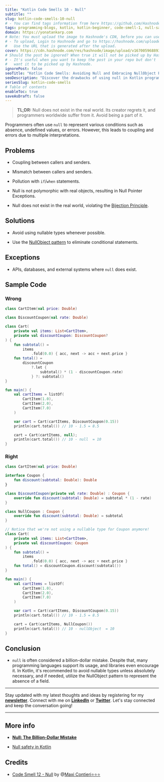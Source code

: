 ```yaml
---
title: "Kotlin Code Smells 10 - Null"
subtitle: ""
slug: kotlin-code-smells-10-null
# - You can find tags information from here https://github.com/Hashnode/support/blob/main/misc/tags.json
tags: programming-blogs, kotlin, kotlin-beginner, code-smell-1, null-safety
domain: https://yonatankarp.com
# Note: You must upload the image to Hashnode's CDN, before you can use it here.
# - To upload, Login to Hashnode and go to https://hashnode.com/uploader
#   Use the URL that is generated after the upload.
cover: https://cdn.hashnode.com/res/hashnode/image/upload/v1670059688939/qyf3lGeJB.jpeg
# Should the post be ignored? When true it will not be picked up by Hashnode.
# - It's useful when you want to keep the post in your repo but don't
#   want it to be picked up by Hashnode.
ignorePost: false
seoTitle: "Kotlin Code Smells: Avoiding Null and Embracing NullObject Pattern"
seoDescription: "Discover the drawbacks of using null in Kotlin programming and learn how to avoid them with the NullObject pattern. Improve code quality and prevent errors."
seriesSlug: kotlin-code-smells
# Table of contents
enableToc: true
saveAsDraft: false
---
```


> **TL;DR:** Null does not exist in the real world. Its creator regrets it, and programmers worldwide suffer from it. Avoid being a part of it.

Programmers often use `null` to represent various conditions such as absence, undefined values, or errors. However, this leads to coupling and errors due to multiple interpretations.

## Problems

* Coupling between callers and senders.
    
* Mismatch between callers and senders.
    
* Pollution with `if`/`when` statements.
    
* Null is not polymorphic with real objects, resulting in Null Pointer Exceptions.
    
* Null does not exist in the real world, violating the [Bijection Principle](https://maximilianocontieri.com/the-one-and-only-software-design-principle).
    

## Solutions

* Avoid using nullable types whenever possible.
    
* Use the [NullObject pattern](https://en.wikipedia.org/wiki/Null_object_pattern) to eliminate conditional statements.
    

## Exceptions

* APIs, databases, and external systems where `null` does exist.
    

## Sample Code

### Wrong

```kotlin
class CartItem(val price: Double)

class DiscountCoupon(val rate: Double)

class Cart(
    private val items: List<CartItem>,
    private val discountCoupon: DiscountCoupon?
) {
    fun subtotal() = 
        items
            .fold(0.0) { acc, next -> acc + next.price }
    fun total() =
        discountCoupon
            ?.let {
                subtotal() * (1 - discountCoupon.rate)
            } ?: subtotal()
}

fun main() {
    val cartItems = listOf(
        CartItem(1.0),
        CartItem(2.0),
        CartItem(7.0)
    )

    var cart = Cart(cartItems, DiscountCoupon(0.15))
    println(cart.total()) // 10 - 1.5 = 8.5

    cart = Cart(cartItems, null);
    println(cart.total()) // 10 - null  = 10
}
```

### Right

```kotlin
class CartItem(val price: Double)

interface Coupon {
    fun discount(subtotal: Double): Double
}

class DiscountCoupon(private val rate: Double) : Coupon {
    override fun discount(subtotal: Double) = subtotal * (1 - rate)
}

class NullCoupon : Coupon {
    override fun discount(subtotal: Double) = subtotal
}

// Notice that we're not using a nullable type for Coupon anymore!
class Cart(
    private val items: List<CartItem>,
    private val discountCoupon: Coupon
) {
    fun subtotal() =
        items
            .fold(0.0) { acc, next -> acc + next.price }
    fun total() = discountCoupon.discount(subtotal())
}

fun main() {
    val cartItems = listOf(
        CartItem(1.0),
        CartItem(2.0),
        CartItem(7.0)
    )

    var cart = Cart(cartItems, DiscountCoupon(0.15))
    println(cart.total()) // 10 - 1.5 = 8.5

    cart = Cart(cartItems, NullCoupon())
    println(cart.total()) // 10 - nullObject  = 10
}
```

## Conclusion

* `null` is often considered a billion-dollar mistake. Despite that, many programming languages support its usage, and libraries even encourage it. In Kotlin, it's recommended to avoid nullable types unless absolutely necessary, and if needed, utilize the NullObject pattern to represent the absence of a field.
    

---

Stay updated with my latest thoughts and ideas by registering for my [**newsletter**](https://yonatankarp.com/newsletter). Connect with me on [**LinkedIn**](https://www.linkedin.com/in/yonatankarp/) or [**Twitter**](https://twitter.com/yonatan_karp). Let's stay connected and keep the conversation going!

---

## More info

* [**Null: The Billion-Dollar Mistake**](https://maximilianocontieri.com/null-the-billion-dollar-mistake)
    
* [Null safety in Kotlin](https://kotlinlang.org/docs/null-safety.html)
    

## Credits

* [Code Smell 12 - Null](https://maximilianocontieri.com/code-smell-12-null) by @[Maxi Contieri⭐⭐⭐](@mcsee)
